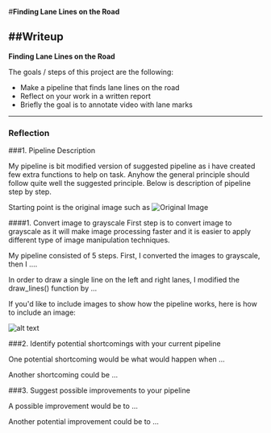 #**Finding Lane Lines on the Road** 

##Writeup
---

**Finding Lane Lines on the Road**

The goals / steps of this project are the following:
* Make a pipeline that finds lane lines on the road
* Reflect on your work in a written report
* Briefly the goal is to annotate video with lane marks

[image1]: ./test_images/solidWhiteCurve.jpg "Original image"

[image2]: ./test_images/solidWhiteCurve_7_final.jpg "Annotated Image"

---

### Reflection

###1. Pipeline Description

My pipeline is bit modified version of suggested pipeline as i have created few extra functions to help on task.
Anyhow the general principle should follow quite well the suggested principle. Below is description of pipeline step by step.

Starting point is the original image such as 
![Original Image][image1]

####1. Convert image to grayscale
First step is to convert image to grayscale as it will make image processing faster and it is easier to apply different type of image manipulation techniques. 

[image102]: ./test_images/solidWhiteCurve_1_grayscale.jpg "Grayscaled Image"

My pipeline consisted of 5 steps. First, I converted the images to grayscale, then I .... 

In order to draw a single line on the left and right lanes, I modified the draw_lines() function by ...

If you'd like to include images to show how the pipeline works, here is how to include an image: 

![alt text][image1]


###2. Identify potential shortcomings with your current pipeline


One potential shortcoming would be what would happen when ... 

Another shortcoming could be ...


###3. Suggest possible improvements to your pipeline

A possible improvement would be to ...

Another potential improvement could be to ...
